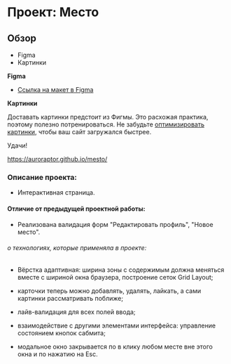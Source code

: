 # Проект: Место

## Обзор

* Figma
* Картинки

**Figma**

* [Ссылка на макет в Figma](https://www.figma.com/file/2cn9N9jSkmxD84oJik7xL7/JavaScript.-Sprint-4?node-id=0%3A1)

**Картинки**

Доставать картинки предстоит из Фигмы. Это расхожая практика, поэтому полезно потренироваться.
Не забудьте [оптимизировать картинки](https://tinypng.com/), чтобы ваш сайт загружался быстрее.

Удачи!

https://auroraptor.github.io/mesto/

### Описание проекта:
 <!-- а тут надо дополнить  -->

* Интерактивная страница.

#### Отличие от предыдущей проектной работы:

* Реализована валидация форм "Редактировать профиль", "Новое место".

###### о технологиях, которые применяла в проекте:

- Вёрстка адаптивная: ширина зоны с содержимым должна меняться вместе с шириной окна браузера, построение сеток Grid Layout;

- карточки теперь можно добавлять, удалять, лайкать, а сами картинки рассматривать поближе;

- лайв-валидация для всех полей ввода;

- взаимодействие с другими элементами интерфейса: управление состоянием кнопок сабмита;

- модальное окно закрывается по в клику любом месте вне этого окна и по нажатию на Esc.



